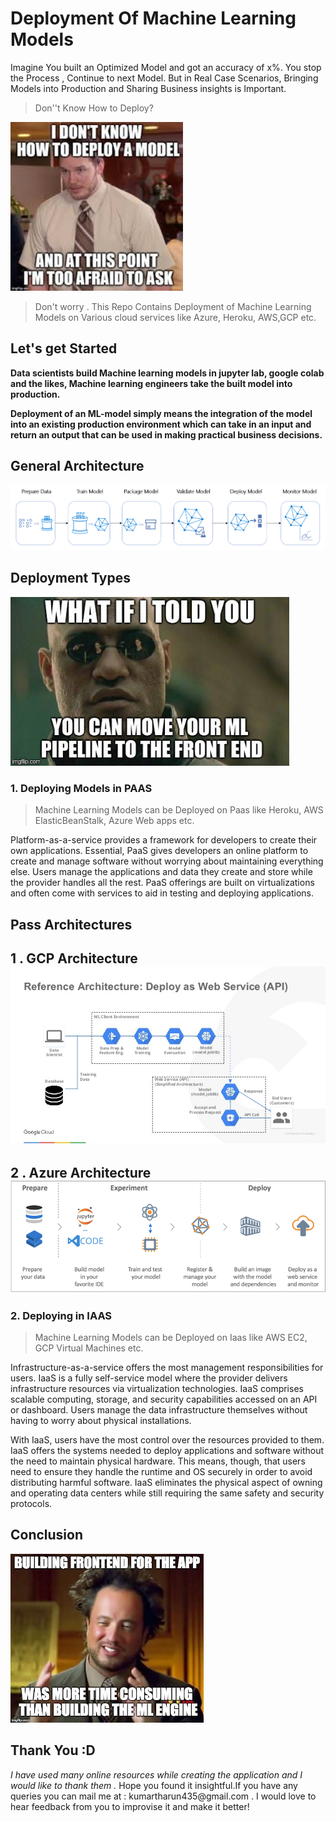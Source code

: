 <h1> Deployment Of Machine Learning Models </h1>

<p> Imagine You built  an Optimized Model and got an accuracy of x%. You stop the Process , Continue to next Model. But in Real Case Scenarios, Bringing Models into Production and Sharing Business insights is Important. </p>

>Don''t Know How to Deploy?

<img src= 'Images/index.jpeg' height=270 > </img>

> Don't worry . This Repo Contains Deployment of Machine Learning Models on Various cloud services like Azure, Heroku, AWS,GCP etc.

<h2> Let's get Started</h2>

<p> <b>Data scientists build Machine learning models in jupyter lab, google colab and the likes, Machine learning engineers take the built model into production.

Deployment of an ML-model simply means the integration of the model into an existing production environment which can take in an input and return an output that can be used in making practical business decisions.
</b></p>

<h2>General  Architecture </h2>


<img src= 'Images/general.png'> </img>



<h2> Deployment  Types </h2>

<img src='Images/meme.jpeg' height=270> </img>

<h3> 1. Deploying Models in PAAS </h2>


> Machine Learning Models can be Deployed on Paas like Heroku, AWS ElasticBeanStalk, Azure Web apps etc.

<p>Platform-as-a-service provides a framework for developers to create their own applications. Essential, PaaS gives developers an online platform to create and manage software without worrying about maintaining everything else. Users manage the applications and data they create and store while the provider handles all the rest. PaaS offerings are built on virtualizations and often come with services to aid in testing and deploying applications.</p>

<h2> Pass Architectures</h2>
<h2 > 1 . GCP  Architecture <img src= 'Images/gcp.jpg'> </img> </h2>

<h2> 2 . Azure Architecture <img src= 'Images/azure.png '> </img> </h2></h2>

<h3> 2. Deploying in IAAS </h2>


>Machine Learning Models can be Deployed on Iaas like AWS EC2, GCP Virtual Machines etc.

<p> Infrastructure-as-a-service offers the most management responsibilities for users. IaaS is a fully self-service model where the provider delivers infrastructure resources via virtualization technologies. IaaS comprises scalable computing, storage, and security capabilities accessed on an API or dashboard. Users manage the data infrastructure themselves without having to worry about physical installations.

With IaaS, users have the most control over the resources provided to them. IaaS offers the systems needed to deploy applications and software without the need to maintain physical hardware. This means, though, that users need to ensure they handle the runtime and OS securely in order to avoid distributing harmful software. IaaS eliminates the physical aspect of owning and operating data centers while still requiring the same safety and security protocols.</p>

<h2> Conclusion </h2>

<img src='Images/conclusion.jpeg' height=270> </img>

<h2> Thank You :D </h2>
<p><i>I have used many online resources while creating the application and I would like to thank them .   </i>Hope you found it insightful.If you have any queries you can mail me at : kumartharun435@gmail.com . I would love to hear feedback from you to improvise it and make it better!  </p>








